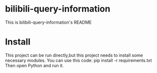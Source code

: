 # bilibili-query-information
This is bilibili-query-information's README
# Install
This project can be run directly,but this project needs to install some necessary modules.
You can use this code:
pip install -r requirements.txt
Then open Python and run it.
